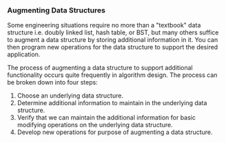 ### Augmenting Data Structures

Some engineering situations require no more than a "textbook" data structure i.e. doubly linked list, hash table, or BST, but many others suffice to augment a data structure by storing additional information in it. You can then program new operations for the data structure to support the desired application.

The process of augmenting a data structure to support additional functionality occurs quite frequently in algorithm design. The process can be broken down into four steps:

1. Choose an underlying data structure.
2. Determine additional information to maintain in the underlying data structure.
3. Verify that we can maintain the additional information for basic modifying operations on the underlying data structure.
4. Develop new operations for purpose of augmenting a data structure.  
